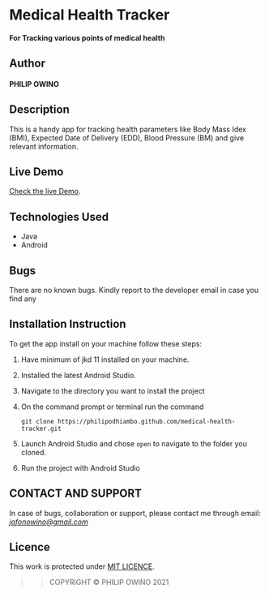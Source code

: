 
# Medical Health Tracker

#### For Tracking various points of medical health

## Author

#### PHILIP OWINO

## Description

This is a handy app for tracking health parameters like Body Mass Idex (BMI), Expected Date of Delivery (EDD), Blood Pressure (BM) and give relevant information.

## Live Demo
[Check the live Demo](https://user-images.githubusercontent.com/36165162/134946108-fc880136-b908-4b52-b442-610be11ace9c.mp4).




## Technologies Used
- Java
- Android


## Bugs

There are no known bugs. Kindly report to the developer email in case you find any

## Installation Instruction

To get the app install on your machine follow these steps:
1. Have minimum of jkd 11 installed on your machine.
1. Installed the latest Android Studio.
1. Navigate to the directory you want to install the project
1. On the command prompt or terminal run the command

    ```
    git clone https://philipodhiambo.github.com/medical-health-tracker.git
    ```
1. Launch Android Studio and chose ``open`` to navigate to the folder you cloned.

1. Run the project with Android Studio

## CONTACT AND SUPPORT
In case of bugs, collaboration or support, please contact me through email: *jofonowino@gmail.com*

## Licence

This work is protected under [MIT LICENCE](LICENCE).

>>COPYRIGHT &copy; PHILIP OWINO 2021
